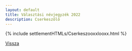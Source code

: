 ```yaml
---
layout: default
title: Választási névjegyzék 2022
description: Cserkeszőlő
---
```


{% include settlementHTMLs/Cserkeszooxxlooxx.html %}

[Vissza](../)